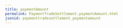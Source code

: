 ```yaml
---
title: paymentAmount
permalink: PaymentTradeSettlement.paymentAmount.html
jsonid: paymenttradesettlement_paymentamount
---
```

